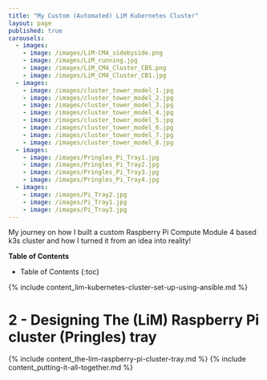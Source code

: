 ```yaml
---
title: "My Custom (Automated) LiM Kubernetes Cluster"
layout: page
published: true
carousels:
  - images:
    - image: /images/LiM-CM4_sidebyside.png
    - image: /images/LiM_running.jpg
    - image: /images/LiM_CM4_Cluster_CB5.png
    - image: /images/LiM_CM4_Cluster_CB1.jpg
  - images:
    - image: /images/cluster_tower_model_1.jpg
    - image: /images/cluster_tower_model_2.jpg
    - image: /images/cluster_tower_model_3.jpg
    - image: /images/cluster_tower_model_4.jpg
    - image: /images/cluster_tower_model_5.jpg
    - image: /images/cluster_tower_model_6.jpg
    - image: /images/cluster_tower_model_7.jpg
    - image: /images/cluster_tower_model_8.jpg
  - images:
    - image: /images/Pringles_Pi_Tray1.jpg
    - image: /images/Pringles_Pi_Tray2.jpg
    - image: /images/Pringles_Pi_Tray3.jpg
    - image: /images/Pringles_Pi_Tray4.jpg
  - images:
    - image: /images/Pi_Tray2.jpg
    - image: /images/Pi_Tray1.jpg
    - image: /images/Pi_Tray3.jpg
---
```

My journey on how I built a custom Raspberry Pi Compute Module 4 based k3s cluster and how I turned it from an idea into reality!

**Table of Contents**
* Table of Contents
{:toc}

{% include content_lim-kubernetes-cluster-set-up-using-ansible.md %}
# 2 - Designing The (LiM) Raspberry Pi cluster (Pringles) tray
{% include content_the-lim-raspberry-pi-cluster-tray.md %}
{% include content_putting-it-all-together.md %}
